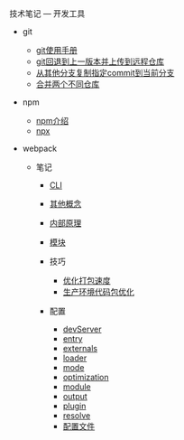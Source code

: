 <div class="sidebar-title">技术笔记 — 开发工具</div>
<template id="root-breadcrumb">开发工具</template>

- git

  - [git使用手册](document/技术笔记/开发工具/git/git使用手册.md)
  - [git回退到上一版本并上传到远程仓库](document/技术笔记/开发工具/git/git回退到上一版本并上传到远程仓库.md)
  - [从其他分支复制指定commit到当前分支](document/技术笔记/开发工具/git/从其他分支复制指定commit到当前分支.md)
  - [合并两个不同仓库](document/技术笔记/开发工具/git/合并两个不同仓库.md)

- npm

  - [npm介绍](document/技术笔记/开发工具/npm/npm介绍.md)
  - [npx](document/技术笔记/开发工具/npm/npx.md)

- webpack

  - 笔记

    - [CLI](document/技术笔记/开发工具/webpack/笔记/CLI.md)
    - [其他概念](document/技术笔记/开发工具/webpack/笔记/其他概念.md)
    - [内部原理](document/技术笔记/开发工具/webpack/笔记/内部原理.md)
    - [模块](document/技术笔记/开发工具/webpack/笔记/模块.md)

    - 技巧

      - [优化打包速度](document/技术笔记/开发工具/webpack/笔记/技巧/优化打包速度.md)
      - [生产环境代码包优化](document/技术笔记/开发工具/webpack/笔记/技巧/生产环境代码包优化.md)

    - 配置

      - [devServer](document/技术笔记/开发工具/webpack/笔记/配置/devServer.md)
      - [entry](document/技术笔记/开发工具/webpack/笔记/配置/entry.md)
      - [externals](document/技术笔记/开发工具/webpack/笔记/配置/externals.md)
      - [loader](document/技术笔记/开发工具/webpack/笔记/配置/loader.md)
      - [mode](document/技术笔记/开发工具/webpack/笔记/配置/mode.md)
      - [optimization](document/技术笔记/开发工具/webpack/笔记/配置/optimization.md)
      - [module](document/技术笔记/开发工具/webpack/笔记/配置/module.md)
      - [output](document/技术笔记/开发工具/webpack/笔记/配置/output.md)
      - [plugin](document/技术笔记/开发工具/webpack/笔记/配置/plugin.md)
      - [resolve](document/技术笔记/开发工具/webpack/笔记/配置/resolve.md)
      - [配置文件](document/技术笔记/开发工具/webpack/笔记/配置/配置文件.md)


